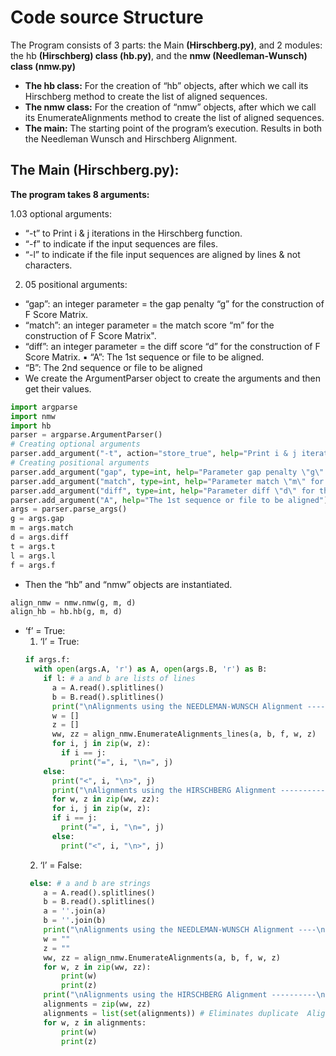 # Code source Structure 
The Program consists of 3 parts: the Main **(Hirschberg.py)**, and 2 modules: the hb  **(Hirschberg) class (hb.py)**, and the **nmw (Needleman-Wunsch) class (nmw.py)**

- **The hb class:** For the creation of “hb” objects, after which we call its Hirschberg method  to create the list of aligned sequences. 
- **The nmw class:** For the creation of “nmw” objects, after which we call its  EnumerateAlignments method to create the list of aligned sequences.
- **The main:** The starting point of the program’s execution. Results in both the Needleman Wunsch and Hirschberg Alignment.

## The Main (Hirschberg.py): 
**The program takes 8 arguments:**

 1.03 optional arguments: 
- “-t” to Print i & j iterations in the Hirschberg function. 
- “-f” to indicate if the input sequences are files. 
- “-l” to indicate if the file input sequences are aligned by lines & not characters. 
 2. 05 positional arguments: 
- “gap”: an integer parameter = the gap penalty “g” for the construction of F Score Matrix.
- “match”: an integer parameter = the match score “m” for the construction of F Score  Matrix". 
- “diff”: an integer parameter = the diff score “d” for the construction of F Score Matrix. ▪ “A”: The 1st sequence or file to be aligned. 
- “B”: The 2nd sequence or file to be aligned
- We create the ArgumentParser object to create the arguments and then get their values.
```python
import argparse 
import nmw 
import hb 
parser = argparse.ArgumentParser() 
# Creating optional arguments 
parser.add_argument("-t", action="store_true", help="Print i & j iterations") parser.add_argument("-f", action="store_true", help="The input is a file") parser.add_argument("-l", action="store_true", help="The file input sequences  are lines & not characters") 
# Creating positional arguments 
parser.add_argument("gap", type=int, help="Parameter gap penalty \"g\" for  the construction of F Score Matrix") 
parser.add_argument("match", type=int, help="Parameter match \"m\" for the  construction of F Score Matrix") 
parser.add_argument("diff", type=int, help="Parameter diff \"d\" for the  construction of F Score Matrix") 
parser.add_argument("A", help="The 1st sequence or file to be aligned") parser.add_argument("B", help="The 2nd sequence or file to be aligned") # Getting Arguments 
args = parser.parse_args() 
g = args.gap 
m = args.match 
d = args.diff 
t = args.t 
l = args.l 
f = args.f
```
-  Then the “hb” and “nmw” objects are instantiated. 
```python
align_nmw = nmw.nmw(g, m, d) 
align_hb = hb.hb(g, m, d)
```
- ‘f’ = True: 
    1) ‘l’ = True: 
    ```python
    if args.f: 
      with open(args.A, 'r') as A, open(args.B, 'r') as B: 
        if l: # a and b are lists of lines 
          a = A.read().splitlines() 
          b = B.read().splitlines() 
          print("\nAlignments using the NEEDLEMAN-WUNSCH Alignment ----\n")  f = align_nmw.F(a, b) 
          w = [] 
          z = [] 
          ww, zz = align_nmw.EnumerateAlignments_lines(a, b, f, w, z)  for w, z in zip(ww, zz): 
          for i, j in zip(w, z): 
            if i == j: 
              print("=", i, "\n=", j) 
        else: 
          print("<", i, "\n>", j) 
          print("\nAlignments using the HIRSCHBERG Alignment ----------\n")  ww, zz = align_hb.Hirschberg_lines(a, b) 
          for w, z in zip(ww, zz): 
          for i, j in zip(w, z): 
          if i == j: 
            print("=", i, "\n=", j) 
          else: 
            print("<", i, "\n>", j)
    ```
    2) ‘l’ = False: 
    ```python
     else: # a and b are strings 
        a = A.read().splitlines() 
        b = B.read().splitlines() 
        a = ''.join(a) 
        b = ''.join(b) 
        print("\nAlignments using the NEEDLEMAN-WUNSCH Alignment ----\n")  f = align_nmw.F(a, b) 
        w = "" 
        z = "" 
        ww, zz = align_nmw.EnumerateAlignments(a, b, f, w, z)  
        for w, z in zip(ww, zz):
            print(w) 
            print(z) 
        print("\nAlignments using the HIRSCHBERG Alignment ----------\n")  ww, zz = align_hb.Hirschberg(a, b) 
        alignments = zip(ww, zz) 
        alignments = list(set(alignments)) # Eliminates duplicate  Alignments 
        for w, z in alignments: 
            print(w) 
            print(z) 
    ```
   
 



